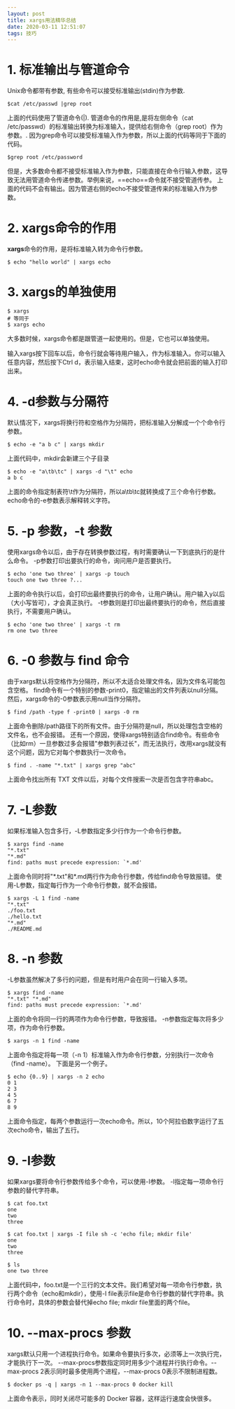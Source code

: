 ```yaml
---
layout: post
title: xargs用法精华总结
date: 2020-03-11 12:51:07
tags: 技巧
---
```

# 1. 标准输出与管道命令
Unix命令都带有参数, 有些命令可以接受标准输出(stdin)作为参数.
```
$cat /etc/passwd |grep root
```
上面的代码使用了管道命令(|). 管道命令的作用是,是将左侧命令（cat /etc/passwd）的标准输出转换为标准输入，提供给右侧命令（grep root）作为参数。.
因为grep命令可以接受标准输入作为参数，所以上面的代码等同于下面的代码。
```
$grep root /etc/password
```
但是，大多数命令都不接受标准输入作为参数，只能直接在命令行输入参数，这导致无法用管道命令传递参数。举例来说，==echo==命令就不接受管道传参。
上面的代码不会有输出。因为管道右侧的echo不接受管道传来的标准输入作为参数。

# 2. xargs命令的作用
**xargs**命令的作用，是将标准输入转为命令行参数。
```
$ echo "hello world" | xargs echo
```

# 3. xargs的单独使用
```
$ xargs
# 等同于
$ xargs echo
```
大多数时候，xargs命令都是跟管道一起使用的。但是，它也可以单独使用。

输入xargs按下回车以后，命令行就会等待用户输入，作为标准输入。你可以输入任意内容，然后按下Ctrl d，表示输入结束，这时echo命令就会把前面的输入打印出来。

# 4. -d参数与分隔符
默认情况下，xargs将换行符和空格作为分隔符，把标准输入分解成一个个命令行参数。
```
$ echo -e "a b c" | xargs mkdir
```
上面代码中，mkdir会新建三个子目录

```
$ echo -e "a\tb\tc" | xargs -d "\t" echo
a b c
```
上面的命令指定制表符\t作为分隔符，所以a\tb\tc就转换成了三个命令行参数。echo命令的-e参数表示解释转义字符。

# 5. -p 参数，-t 参数
使用xargs命令以后，由于存在转换参数过程，有时需要确认一下到底执行的是什么命令。
-p参数打印出要执行的命令，询问用户是否要执行。
```
$ echo 'one two three' | xargs -p touch
touch one two three ?...
```

上面的命令执行以后，会打印出最终要执行的命令，让用户确认。用户输入y以后（大小写皆可），才会真正执行。
-t参数则是打印出最终要执行的命令，然后直接执行，不需要用户确认。
```
$ echo 'one two three' | xargs -t rm
rm one two three
```

# 6. -0 参数与 find 命令
由于xargs默认将空格作为分隔符，所以不太适合处理文件名，因为文件名可能包含空格。
find命令有一个特别的参数-print0，指定输出的文件列表以null分隔。然后，xargs命令的-0参数表示用null当作分隔符。
```
$ find /path -type f -print0 | xargs -0 rm
```
上面命令删除/path路径下的所有文件。由于分隔符是null，所以处理包含空格的文件名，也不会报错。
还有一个原因，使得xargs特别适合find命令。有些命令（比如rm）一旦参数过多会报错"参数列表过长"，而无法执行，改用xargs就没有这个问题，因为它对每个参数执行一次命令。
```
$ find . -name "*.txt" | xargs grep "abc"
```
上面命令找出所有 TXT 文件以后，对每个文件搜索一次是否包含字符串abc。

# 7. -L参数
如果标准输入包含多行，-L参数指定多少行作为一个命令行参数。
```
$ xargs find -name
"*.txt"   
"*.md"
find: paths must precede expression: `*.md'
```
上面命令同时将"\*.txt"和*.md两行作为命令行参数，传给find命令导致报错。
使用-L参数，指定每行作为一个命令行参数，就不会报错。
```
$ xargs -L 1 find -name
"*.txt"
./foo.txt
./hello.txt
"*.md"
./README.md
```

# 8. -n 参数
-L参数虽然解决了多行的问题，但是有时用户会在同一行输入多项。
```
$ xargs find -name
"*.txt" "*.md"
find: paths must precede expression: `*.md'
```
上面的命令将同一行的两项作为命令行参数，导致报错。
-n参数指定每次将多少项，作为命令行参数。
```
$ xargs -n 1 find -name
```
上面命令指定将每一项（-n 1）标准输入作为命令行参数，分别执行一次命令（find -name）。
下面是另一个例子。
```
$ echo {0..9} | xargs -n 2 echo
0 1
2 3
4 5
6 7
8 9
```
上面命令指定，每两个参数运行一次echo命令。所以，10个阿拉伯数字运行了五次echo命令，输出了五行。

# 9. -I参数
如果xargs要将命令行参数传给多个命令，可以使用-I参数。
-I指定每一项命令行参数的替代字符串。
```
$ cat foo.txt
one
two
three

$ cat foo.txt | xargs -I file sh -c 'echo file; mkdir file'
one 
two
three

$ ls 
one two three
```
上面代码中，foo.txt是一个三行的文本文件。我们希望对每一项命令行参数，执行两个命令（echo和mkdir），使用-I file表示file是命令行参数的替代字符串。执行命令时，具体的参数会替代掉echo file; mkdir file里面的两个file。

# 10. --max-procs 参数
xargs默认只用一个进程执行命令。如果命令要执行多次，必须等上一次执行完，才能执行下一次。
--max-procs参数指定同时用多少个进程并行执行命令。--max-procs 2表示同时最多使用两个进程，--max-procs 0表示不限制进程数。
```
$ docker ps -q | xargs -n 1 --max-procs 0 docker kill
```
上面命令表示，同时关闭尽可能多的 Docker 容器，这样运行速度会快很多。
